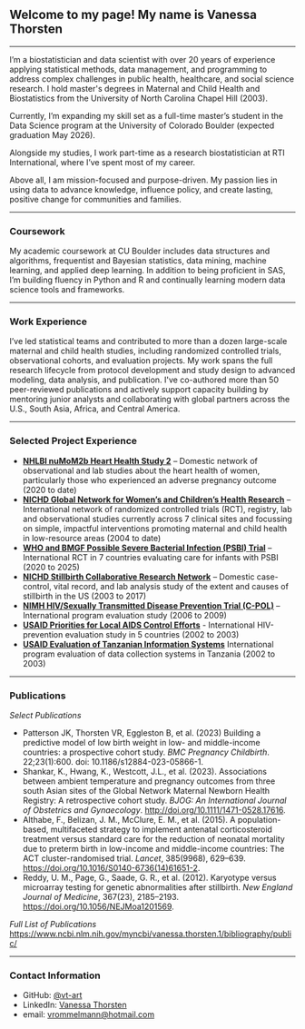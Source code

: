 ## Welcome to my page! My name is Vanessa Thorsten
____________________________________________________________________________________________________________________________________________________________________________
I’m a biostatistician and data scientist with over 20 years of experience applying statistical methods, data management, and programming to address complex challenges in public health, healthcare, and social science research. I hold master's degrees in Maternal and Child Health and Biostatistics from the University of North Carolina Chapel Hill (2003).<br>

Currently, I’m expanding my skill set as a full-time master’s student in the Data Science program at the University of Colorado Boulder (expected graduation May 2026).<br>

Alongside my studies, I work part-time as a research biostatistician at RTI International, where I’ve spent most of my career. <br>

Above all, I am mission-focused and purpose-driven. My passion lies in using data to advance knowledge, influence policy, and create lasting, positive change for communities and families.<br>
____________________________________________________________________________________________________________________________________________________________
### Coursework
My academic coursework at CU Boulder includes data structures and algorithms, frequentist and Bayesian statistics, data mining, machine learning, and applied deep learning. In addition to being proficient in SAS, I’m building fluency in Python and R and continually learning modern data science tools and frameworks.
____________________________________________________________________________________________________________________________________________________________
### Work Experience
I’ve led statistical teams and contributed to more than a dozen large-scale maternal and child health studies, including randomized controlled trials, observational cohorts, and evaluation projects. My work spans the full research lifecycle from protocol development and study design to advanced modeling, data analysis, and publication. I've co-authored more than 50 peer-reviewed publications and actively support capacity building by mentoring junior analysts and collaborating with global partners across the U.S., South Asia, Africa, and Central America.
____________________________________________________________________________________________________________________________________________________________
### Selected Project Experience 
- **[NHLBI nuMoM2b Heart Health Study 2](https://numom2b.org/)** – Domestic network of observational and lab studies about the heart health of women, particularly those who experienced an adverse pregnancy outcome (2020 to date)
- **[NICHD Global Network for Women’s and Children’s Health Research](https://globalnetwork.azurewebsites.net/)** – International network of randomized controlled trials (RCT), registry, lab and observational studies currently across 7 clinical sites and focussing on simple, impactful interventions promoting maternal and child health in low-resource areas (2004 to date)
- **[WHO and BMGF Possible Severe Bacterial Infection (PSBI) Trial](https://www.isrctn.com/ISRCTN44033252)** – International RCT in 7 countries evaluating care for infants with PSBI (2020 to 2025)
- **[NICHD Stillbirth Collaborative Research Network](https://pmc.ncbi.nlm.nih.gov/articles/PMC3665402/)** – Domestic case-control, vital record, and lab analysis study of the extent and causes of stillbirth in the US (2003 to 2017)
- **[NIMH HIV/Sexually Transmitted Disease Prevention Trial (C-POL)](https://pubmed.ncbi.nlm.nih.gov/17413262/)** – International program evaluation study (2006 to 2009) 
- **[USAID Priorities for Local AIDS Control Efforts](https://www.measureevaluation.org/resources/publications/ms-05-13.html)** - International HIV-prevention evaluation study in 5 countries (2002 to 2003) 
- **[USAID Evaluation of Tanzanian Information Systems](https://iris.who.int/handle/10665/269468)** International program evaluation of data collection systems in Tanzania (2002 to 2003)
____________________________________________________________________________________________________________________________________________________________
### Publications
*Select Publications*<br>
- Patterson JK, Thorsten VR, Eggleston B, et al. (2023) Building a predictive model of low birth weight in low- and middle-income countries: a prospective cohort study. *BMC Pregnancy Childbirth*. 22;23(1):600. doi: 10.1186/s12884-023-05866-1.
- Shankar, K., Hwang, K., Westcott, J.L., et al. (2023). Associations between ambient temperature and pregnancy outcomes from three south Asian sites of the Global Network Maternal Newborn Health Registry: A retrospective cohort study. *BJOG: An International Journal of Obstetrics and Gynaecology*. http://doi.org/10.1111/1471-0528.17616.
- Althabe, F., Belizan, J. M., McClure, E. M., et al. (2015). A population-based, multifaceted strategy to implement antenatal corticosteroid treatment versus standard care for the reduction of neonatal mortality due to preterm birth in low-income and middle-income countries: The ACT cluster-randomised trial. *Lancet*, 385(9968), 629–639. https://doi.org/10.1016/S0140-6736(14)61651-2.
- Reddy, U. M., Page, G., Saade, G. R., et al. (2012). Karyotype versus microarray testing for genetic abnormalities after stillbirth. *New England Journal of Medicine*, 367(23), 2185–2193. https://doi.org/10.1056/NEJMoa1201569.

*Full List of Publications*<br>
https://www.ncbi.nlm.nih.gov/myncbi/vanessa.thorsten.1/bibliography/public/
____________________________________________________________________________________________________________________________________________________________
### Contact Information
- GitHub: [@vt-art](https://github.com/vt-art/about-me/tree/main)
- LinkedIn: [Vanessa Thorsten](https://www.linkedin.com/in/vanessa-thorsten-8500a64/)
- email: vrommelmann@hotmail.com
